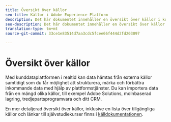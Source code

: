```yaml
---
title: Översikt över källor
seo-title: Källor i Adobe Experience Platform
description: Det här dokumentet innehåller en översikt över källor i kunddataplattformen i realtid
seo-description: Det här dokumentet innehåller en översikt över källor i kunddataplattformen i realtid
translation-type: tm+mt
source-git-commit: 33ce1e83514d7aa3cdc5fcee66f444d2fd203097

---
```



# Översikt över källor

Med kunddataplattformen i realtid kan data hämtas från externa källor samtidigt som du får möjlighet att strukturera, märka och förbättra inkommande data med hjälp av plattformstjänster. Du kan importera data från en mängd olika källor, till exempel Adobe Solutions, molnbaserad lagring, tredjepartsprogramvara och ditt CRM.

En mer detaljerad översikt över källor, inklusive en lista över tillgängliga källor och länkar till självstudiekurser finns i [källdokumentationen](../../sources/home.md).
